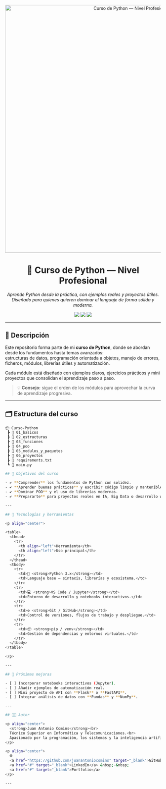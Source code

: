 <!-- ======================================== -->
<!--        README.md — Curso de Python        -->
<!--        Autor: Juan Antonio Comins         -->
<!-- ======================================== -->

<!-- Banner principal -->
<p align="center">
  <img src="https://raw.githubusercontent.com/juanantoniocomins/curso_python/main/assets/banner_python.png" alt="Curso de Python — Nivel Profesional" width="800">
</p>

<h1 align="center">🐍 Curso de Python — Nivel Profesional</h1>

<p align="center">
  <em>Aprende Python desde la práctica, con ejemplos reales y proyectos útiles.</em><br>
  <em>Diseñado para quienes quieren dominar el lenguaje de forma sólida y moderna.</em>
</p>

<!-- Badges -->
<p align="center">
  <img src="https://img.shields.io/badge/Python-3.12-blue?style=for-the-badge&logo=python&logoColor=white"/>
  <img src="https://img.shields.io/badge/Estado-Activo-success?style=for-the-badge"/>
  <img src="https://img.shields.io/badge/Licencia-MIT-lightgrey?style=for-the-badge"/>
</p>

---

## 🧠 Descripción

Este repositorio forma parte de mi **curso de Python**, donde se abordan desde los fundamentos hasta temas avanzados:  
estructuras de datos, programación orientada a objetos, manejo de errores, ficheros, módulos, librerías útiles y automatización.  

Cada módulo está diseñado con ejemplos claros, ejercicios prácticos y mini proyectos que consolidan el aprendizaje paso a paso.

> 💡 **Consejo:** sigue el orden de los módulos para aprovechar la curva de aprendizaje progresiva.

---

## 🗂️ Estructura del curso

```bash
📦 Curso-Python
 ┣ 📁 01_basicos
 ┣ 📁 02_estructuras
 ┣ 📁 03_funciones
 ┣ 📁 04_poo
 ┣ 📁 05_modulos_y_paquetes
 ┣ 📁 06_proyectos
 ┣ 📄 requirements.txt
 ┗ 📜 main.py

## 🎯 Objetivos del curso

- ✔️ **Comprender** los fundamentos de Python con solidez.  
- ✔️ **Aprender buenas prácticas** y escribir código limpio y mantenible.  
- ✔️ **Dominar POO** y el uso de librerías modernas.  
- ✔️ **Prepararte** para proyectos reales en IA, Big Data o desarrollo web.

---

## 🧰 Tecnologías y herramientas

<p align="center">

<table>
  <thead>
    <tr>
      <th align="left">Herramienta</th>
      <th align="left">Uso principal</th>
    </tr>
  </thead>
  <tbody>
    <tr>
      <td>🐍 <strong>Python 3.x</strong></td>
      <td>Lenguaje base — sintaxis, librerías y ecosistema.</td>
    </tr>
    <tr>
      <td>💻 <strong>VS Code / Jupyter</strong></td>
      <td>Entorno de desarrollo y notebooks interactivos.</td>
    </tr>
    <tr>
      <td>⚙️ <strong>Git / GitHub</strong></td>
      <td>Control de versiones, flujos de trabajo y despliegue.</td>
    </tr>
    <tr>
      <td>📦 <strong>pip / venv</strong></td>
      <td>Gestión de dependencias y entornos virtuales.</td>
    </tr>
  </tbody>
</table>

</p>

---

## 🌱 Próximas mejoras

- [ ] Incorporar notebooks interactivos (Jupyter).  
- [ ] Añadir ejemplos de automatización real.  
- [ ] Mini proyecto de API con **Flask** o **FastAPI**.  
- [ ] Integrar análisis de datos con **Pandas** y **NumPy**.

---

## 👨‍💻 Autor

<p align="center">
  <strong>Juan Antonio Comins</strong><br>
  Técnico Superior en Informática y Telecomunicaciones.<br>
  Apasionado por la programación, los sistemas y la inteligencia artificial.
</p>

<p align="center">
  🌐
  <a href="https://github.com/juanantoniocomins" target="_blank">GitHub</a> &nbsp;·&nbsp;
  <a href="#" target="_blank">LinkedIn</a> &nbsp;·&nbsp;
  <a href="#" target="_blank">Portfolio</a>
</p>

---
